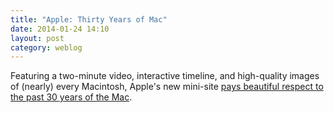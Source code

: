 ```yaml
---
title: "Apple: Thirty Years of Mac"
date: 2014-01-24 14:10
layout: post
category: weblog
---
```

Featuring a two-minute video, interactive timeline, and high-quality images of (nearly) every Macintosh, Apple's new mini-site [pays beautiful respect to the past 30 years of the Mac](https://www.apple.com/30-years/). 